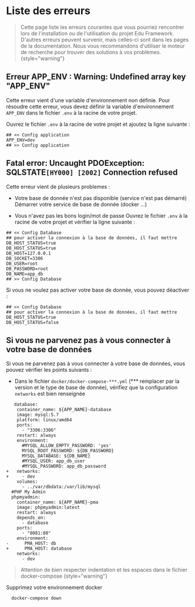 # Liste des erreurs

> Cette page liste les erreurs courantes que vous pourriez rencontrer lors de l'installation ou de l'utilisation du projet Edu Framework.
> D'autres erreurs peuvent survenir, mais celles-ci sont dans les pages de la documentation.
> Nous vous recommandons d'utiliser le moteur de recherche pour trouver des solutions à vos problèmes.
> {style="warning"}


## Erreur APP_ENV : Warning: Undefined array key "APP_ENV"

Cette erreur vient d'une variable d'environnement non définie. 
Pour résoudre cette erreur, vous devez définir la variable d'environnement `APP_ENV` dans le fichier `.env` à la racine de votre projet.

Ouvrez le fichier `.env` à la racine de votre projet et ajoutez la ligne suivante :

````
## << Config application
APP_ENV=dev
## >> Config application
````

## Fatal error: Uncaught PDOException: SQLSTATE`[HY000] [2002]` Connection refused

Cette erreur vient de plusieurs problemes : 

- Votre base de donnée n'est pas disponible (service n'est pas démarré)
Démarrer votre service de base de donnée (docker ...)

- Vous n'avez pas les bons login/mot de passe
Ouvrez le fichier `.env` à la racine de votre projet et vérifier la ligne suivante :

````
## << Config Database
## pour activer la connexion à la base de données, il faut mettre DB_HOST_STATUS=true
DB_HOST_STATUS=true
DB_HOST=127.0.0.1
DB_SOCKET=3306
DB_USER=root
DB_PASSWORD=root
DB_NAME=app_db
## >> Config Database
````

Si vous ne voulez pas activer votre base de donnée, vous pouvez déactiver : 

````
## << Config Database
## pour activer la connexion à la base de données, il faut mettre DB_HOST_STATUS=true
DB_HOST_STATUS=false
````

## Si vous ne parvenez pas à vous connecter à votre base de données

Si vous ne parvenez pas à vous connecter à votre base de données, vous pouvez vérifier les points suivants :

- Dans le fichier `docker/docker-compose-***.yml` (*** remplacer par la version et le type de base de donnée), vérifiez que la configuration `networks` est bien renseignée

````
   database:
    container_name: ${APP_NAME}-database
    image: mysql:5.7
    platform: linux/amd64
    ports:
      - "3306:3306"
    restart: always
    environment:
      #MYSQL_ALLOW_EMPTY_PASSWORD: 'yes'
      MYSQL_ROOT_PASSWORD: ${DB_PASSWORD}
      MYSQL_DATABASE: ${DB_NAME}
      #MYSQL_USER: app_db_user
      #MYSQL_PASSWORD: app_db_password
+   networks:
+     - dev
    volumes:
      - ../var/dbdata:/var/lib/mysql
  #PHP My Admin
  phpmyadmin:
    container_name: ${APP_NAME}-pma
    image: phpmyadmin:latest
    restart: always
    depends_on:
      - database
    ports:
      - "8081:80"
    environment:
-      PMA_HOST: db
+      PMA_HOST: database
    networks:
      - dev
````

> Attention de bien respecter indentation et les espaces dans le fichier docker-compose
> {style="warning"}

Supprimez votre environnement docker

````Shell
  docker-compose down
````
  